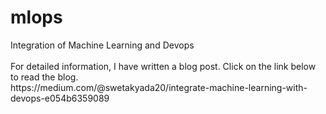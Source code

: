 # mlops
<div>
Integration of Machine Learning and Devops<br><br>
</div>
<div>
For detailed information, I have written a blog post. Click on the link below to read the blog.<br>
https://medium.com/@swetakyada20/integrate-machine-learning-with-devops-e054b6359089
</div>
